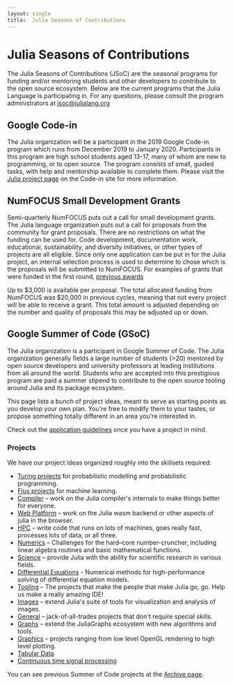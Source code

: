 ```yaml
---
layout: single
title:  Julia Seasons of Contributions
---
```


# Julia Seasons of Contributions

The Julia Seasons of Contributions (JSoC) are the seasonal programs for funding and/or mentoring students and other developers to contribute to the open source ecosystem. Below are the current programs that the Julia Language is participating in. For any questions, please consult the program administrators at jsoc@julialang.org

## Google Code-in

The Julia organization will be a participant in the 2019 Google Code-in program which  runs from December 2019 to January 2020. Participants in this program are high school students aged 13-17, many of whom are new to programming, or to open source. The program consists of small, guided tasks, with help and mentorship available to complete them. Please visit the [Julia project page](https://codein.withgoogle.com/organizations/the-julia-programming-language/) on the Code-in site for more information.


## NumFOCUS Small Development Grants

Semi-quarterly NumFOCUS puts out a call for small development grants. The Julia language organization puts out a call for proposals from the community for grant proposals. There are no restrictions on what the funding can be used for. Code development, documentation work, educational, sustainability, and diversity initiatives, or other types of projects are all eligible. Since only one application can be put in for the Julia project, an internal selection process is used to determine to chose which is the proposals will be submitted to NumFOCUS. For examples of grants that were funded in the first round, [previous awards](https://www.numfocus.org/blog/numfocus-awards-development-grants-to-open-source-projects-spring-2018)

Up to $3,000 is available per proposal. The total allocated funding from NumFOCUS was $20,000 in previous cycles, meaning that not every project will be able to receive a grant. This total amount is adjusted depending on the number and quality of proposals this may be adjusted up or down.

## Google Summer of Code (GSoC)

The Julia organization is a participant in Google Summer of Code. The Julia organization generally fields a large number of students (>20) mentored by open source developers and university professors at leading institutions from all around the world. Students who are accepted into this prestigious program are paid a summer stipend to contribute to the open source tooling around Julia and its package ecosystem.

This page lists a bunch of project ideas, meant to serve as starting points as you develop your own plan. You're free to modify them to your tastes, or propose something totally different in an area you're interested in.

Check out the [application guidelines](guidelines/) once you have a project in mind.

### Projects

We have our project ideas organized roughly into the skillsets required:

* [Turing projects](gsoc/turing/) for probabilistic modelling and probabilistic programming.
* [Flux projects](https://fluxml.ai/gsoc) for machine learning.
* [Compiler](gsoc/compiler/) – work on the Julia compiler's internals to make things better for everyone.
* [Web Platform](gsoc/wasm/) – work on the Julia wasm backend or other aspects of julia in the browser.
* [HPC](gsoc/hpc/) – write code that runs on lots of machines, goes really fast, processes lots of data, or all three.
* [Numerics](gsoc/numerics/) – Challenges for the hard–core number-cruncher, including linear algebra routines and basic mathematical functions.
* [Science](gsoc/science/) – provide Julia with the ability for scientific research in various fields.
* [Differential Equations](gsoc/diffeq/) - Numerical methods for high-performance solving of differential equation models.
* [Tooling](gsoc/tooling/) – The projects that make the people that make Julia go, go. Help us make a really amazing IDE!
* [Images](gsoc/images/) – extend Julia's suite of tools for visualization and analysis of images.
* [General](gsoc/general/) – jack-of-all-trades projects that don't require special skills.
* [Graphs](gsoc/graphs/) – extend the JuliaGraphs ecosystem with new algorithms and tools.
* [Graphics](gsoc/graphics/) – projects ranging from low level OpenGL rendering to high level plotting.
* [Tabular Data](gsoc/tables/)
* [Continuous time signal processing](gsoc/kalmanbucy/)

You can see previous Summer of Code projects at the [Archive page](archive/).
